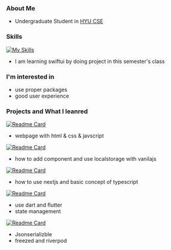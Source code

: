 ### About Me

- Undergraduate Student in [HYU CSE](http://cs.hanyang.ac.kr/)

### Skills

[![My Skills](https://skillicons.dev/icons?i=c,js,html,css,react,nextjs,flutter,swift)](https://skillicons.dev)

- I am learning swiftui by doing project in this semester's class

### I'm interested in

- use proper packages
- good user experience

### Projects and What I leanred

[![Readme Card](https://github-readme-stats.vercel.app/api/pin/?username=changhoji&repo=tip-calculator-app)](https://github.com/changhoji/tip-calculator-app)

- webpage with html & css & javscript

[![Readme Card](https://github-readme-stats.vercel.app/api/pin/?username=changhoji&repo=todolist-vanilajs)](https://github.com/changhoji/todolist-vanilajs)

- how to add component and use localstorage with vanilajs

[![Readme Card](https://github-readme-stats.vercel.app/api/pin/?username=changhoji&repo=hobby-us)](https://github.com/changhoji/hobby-us)

- how to use nextjs and basic concept of typescript
  
[![Readme Card](https://github-readme-stats.vercel.app/api/pin/?username=changhoji&repo=what-to-solve)](https://github.com/changhoji/what-to-solve)

- use dart and flutter
- state management

[![Readme Card](https://github-readme-stats.vercel.app/api/pin/?username=enihsgnir&repo=flutter-minesweeper)](https://github.com/enihsgnir/flutter-minesweeper)

- Jsonserializble
- freezed and riverpod
